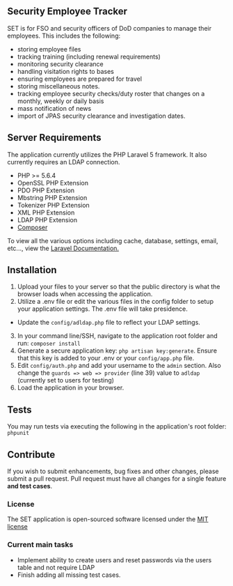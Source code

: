 ## Security Employee Tracker

SET is for FSO and security officers of DoD companies to manage their employees. This includes the following:
- storing employee files
- tracking training (including renewal requirements)
- monitoring security clearance
- handling visitation rights to bases
- ensuring employees are prepared for travel
- storing miscellaneous notes.
- tracking employee security checks/duty roster that changes on a monthly, weekly or daily basis
- mass notification of news
- import of JPAS security clearance and investigation dates.

## Server Requirements

The application currently utilizes the PHP Laravel 5 framework. It also currently requires an LDAP connection.

- PHP >= 5.6.4
- OpenSSL PHP Extension
- PDO PHP Extension
- Mbstring PHP Extension
- Tokenizer PHP Extension
- XML PHP Extension
- LDAP PHP Extension
- [Composer](https://getcomposer.org/)

To view all the various options including cache, database, settings, email, etc..., view the [Laravel Documentation.](https://laravel.com/docs/master)

## Installation

1. Upload your files to your server so that the public directory is what the browser loads when accessing the application.
2. Utilize a .env file or edit the various files in the config folder to setup your application settings. The .env file will take presidence.
  * Update the `config/adldap.php` file to reflect your LDAP settings. 
3. In your command line/SSH, navigate to the application root folder and run: `composer install`
4. Generate a secure application key: `php artisan key:generate`. Ensure that this key is added to your .env or your `config/app.php` file.
5. Edit `config/auth.php` and add your username to the `admin` section. Also change the `guards => web => provider` (line 39) value to `adldap` (currently set to users for testing)
6. Load the application in your browser.

## Tests

You may run tests via executing the following in the application's root folder: `phpunit`

## Contribute

If you wish to submit enhancements, bug fixes and other changes, please submit a pull request. Pull request must have all changes for a single feature **and test cases**.

### License

The SET application is open-sourced software licensed under the [MIT license](http://opensource.org/licenses/MIT)

### Current main tasks

- Implement ability to create users and reset passwords via the users table and not require LDAP
- Finish adding all missing test cases.
